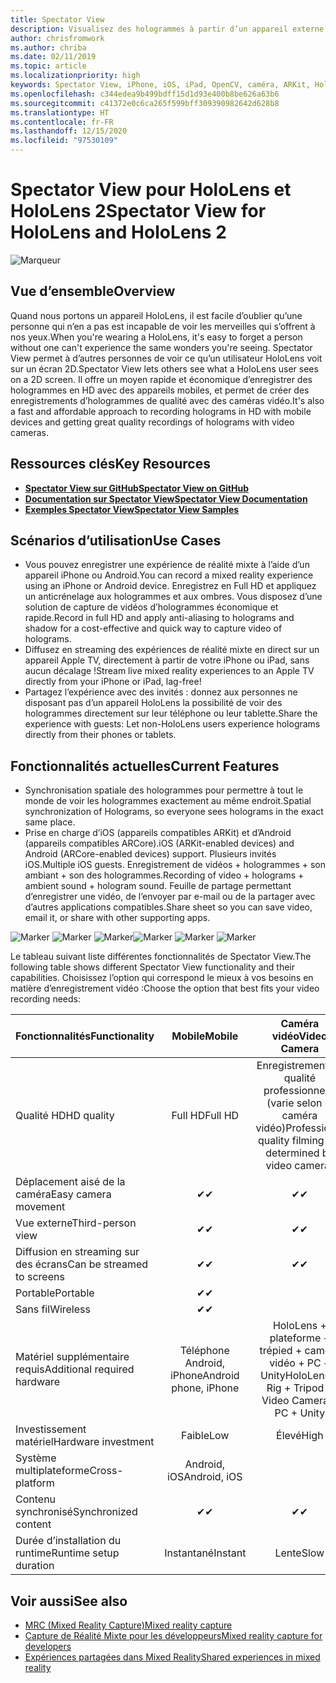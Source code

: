 ```yaml
---
title: Spectator View
description: Visualisez des hologrammes à partir d’un appareil externe pour montrer ou enregistrer une expérience de réalité mixte sur un écran externe.
author: chrisfromwork
ms.author: chriba
ms.date: 02/11/2019
ms.topic: article
ms.localizationpriority: high
keywords: Spectator View, iPhone, iOS, iPad, OpenCV, caméra, ARKit, HoloLens, réalité mixte, MixedRealityToolkit, démonstration, enregistrement
ms.openlocfilehash: c344edea9b499bdff15d1d93e400b8be626a63b6
ms.sourcegitcommit: c41372e0c6ca265f599bff309390982642d628b8
ms.translationtype: HT
ms.contentlocale: fr-FR
ms.lasthandoff: 12/15/2020
ms.locfileid: "97530109"
---
```

# <a name="spectator-view-for-hololens-and-hololens-2"></a><span data-ttu-id="d81c1-104">Spectator View pour HoloLens et HoloLens 2</span><span class="sxs-lookup"><span data-stu-id="d81c1-104">Spectator View for HoloLens and HoloLens 2</span></span>

![Marqueur](images/SpecViewPhoneHero.jpg)

## <a name="overview"></a><span data-ttu-id="d81c1-106">Vue d’ensemble</span><span class="sxs-lookup"><span data-stu-id="d81c1-106">Overview</span></span>

<span data-ttu-id="d81c1-107">Quand nous portons un appareil HoloLens, il est facile d’oublier qu’une personne qui n’en a pas est incapable de voir les merveilles qui s’offrent à nos yeux.</span><span class="sxs-lookup"><span data-stu-id="d81c1-107">When you're wearing a HoloLens, it's easy to forget a person without one can't experience the same wonders you're seeing.</span></span> <span data-ttu-id="d81c1-108">Spectator View permet à d’autres personnes de voir ce qu’un utilisateur HoloLens voit sur un écran 2D.</span><span class="sxs-lookup"><span data-stu-id="d81c1-108">Spectator View lets others see what a HoloLens user sees on a 2D screen.</span></span> <span data-ttu-id="d81c1-109">Il offre un moyen rapide et économique d’enregistrer des hologrammes en HD avec des appareils mobiles, et permet de créer des enregistrements d’hologrammes de qualité avec des caméras vidéo.</span><span class="sxs-lookup"><span data-stu-id="d81c1-109">It's also a fast and affordable approach to recording holograms in HD with mobile devices and getting great quality recordings of holograms with video cameras.</span></span>

## <a name="key-resources"></a><span data-ttu-id="d81c1-110">Ressources clés</span><span class="sxs-lookup"><span data-stu-id="d81c1-110">Key Resources</span></span>

* [<span data-ttu-id="d81c1-111">**Spectator View sur GitHub**</span><span class="sxs-lookup"><span data-stu-id="d81c1-111">**Spectator View on GitHub**</span></span>](https://github.com/microsoft/MixedReality-SpectatorView)
* [<span data-ttu-id="d81c1-112">**Documentation sur Spectator View**</span><span class="sxs-lookup"><span data-stu-id="d81c1-112">**Spectator View Documentation**</span></span>](https://microsoft.github.io/MixedReality-SpectatorView/README.html)
* [<span data-ttu-id="d81c1-113">**Exemples Spectator View**</span><span class="sxs-lookup"><span data-stu-id="d81c1-113">**Spectator View Samples**</span></span>](https://github.com/microsoft/MixedReality-SpectatorView/tree/master/samples)

## <a name="use-cases"></a><span data-ttu-id="d81c1-114">Scénarios d’utilisation</span><span class="sxs-lookup"><span data-stu-id="d81c1-114">Use Cases</span></span>

* <span data-ttu-id="d81c1-115">Vous pouvez enregistrer une expérience de réalité mixte à l’aide d’un appareil iPhone ou Android.</span><span class="sxs-lookup"><span data-stu-id="d81c1-115">You can record a mixed reality experience using an iPhone or Android device.</span></span> <span data-ttu-id="d81c1-116">Enregistrez en Full HD et appliquez un anticrénelage aux hologrammes et aux ombres. Vous disposez d’une solution de capture de vidéos d’hologrammes économique et rapide.</span><span class="sxs-lookup"><span data-stu-id="d81c1-116">Record in full HD and apply anti-aliasing to holograms and shadow for a cost-effective and quick way to capture video of holograms.</span></span>
* <span data-ttu-id="d81c1-117">Diffusez en streaming des expériences de réalité mixte en direct sur un appareil Apple TV, directement à partir de votre iPhone ou iPad, sans aucun décalage !</span><span class="sxs-lookup"><span data-stu-id="d81c1-117">Stream live mixed reality experiences to an Apple TV directly from your iPhone or iPad, lag-free!</span></span>
* <span data-ttu-id="d81c1-118">Partagez l’expérience avec des invités : donnez aux personnes ne disposant pas d’un appareil HoloLens la possibilité de voir des hologrammes directement sur leur téléphone ou leur tablette.</span><span class="sxs-lookup"><span data-stu-id="d81c1-118">Share the experience with guests: Let non-HoloLens users experience holograms directly from their phones or tablets.</span></span>

## <a name="current-features"></a><span data-ttu-id="d81c1-119">Fonctionnalités actuelles</span><span class="sxs-lookup"><span data-stu-id="d81c1-119">Current Features</span></span>

* <span data-ttu-id="d81c1-120">Synchronisation spatiale des hologrammes pour permettre à tout le monde de voir les hologrammes exactement au même endroit.</span><span class="sxs-lookup"><span data-stu-id="d81c1-120">Spatial synchronization of Holograms, so everyone sees holograms in the exact same place.</span></span>
* <span data-ttu-id="d81c1-121">Prise en charge d’iOS (appareils compatibles ARKit) et d’Android (appareils compatibles ARCore).</span><span class="sxs-lookup"><span data-stu-id="d81c1-121">iOS (ARKit-enabled devices) and Android (ARCore-enabled devices) support.</span></span>
<span data-ttu-id="d81c1-122">Plusieurs invités iOS.</span><span class="sxs-lookup"><span data-stu-id="d81c1-122">Multiple iOS guests.</span></span>
<span data-ttu-id="d81c1-123">Enregistrement de vidéos + hologrammes + son ambiant + son des hologrammes.</span><span class="sxs-lookup"><span data-stu-id="d81c1-123">Recording of video + holograms + ambient sound + hologram sound.</span></span>
<span data-ttu-id="d81c1-124">Feuille de partage permettant d’enregistrer une vidéo, de l’envoyer par e-mail ou de la partager avec d’autres applications compatibles.</span><span class="sxs-lookup"><span data-stu-id="d81c1-124">Share sheet so you can save video, email it, or share with other supporting apps.</span></span>

<span data-ttu-id="d81c1-125">![Marker](images/SpecViewPhoneDemo.jpg)
![Marker](images/hololensspectatorview-500px.jpg) ![Marker](images/spectatorview-300px.png)</span><span class="sxs-lookup"><span data-stu-id="d81c1-125">![Marker](images/SpecViewPhoneDemo.jpg)
![Marker](images/hololensspectatorview-500px.jpg) ![Marker](images/spectatorview-300px.png)</span></span>

<span data-ttu-id="d81c1-126">Le tableau suivant liste différentes fonctionnalités de Spectator View.</span><span class="sxs-lookup"><span data-stu-id="d81c1-126">The following table shows different Spectator View functionality and their capabilities.</span></span> <span data-ttu-id="d81c1-127">Choisissez l’option qui correspond le mieux à vos besoins en matière d’enregistrement vidéo :</span><span class="sxs-lookup"><span data-stu-id="d81c1-127">Choose the option that best fits your video recording needs:</span></span>

|      <span data-ttu-id="d81c1-128">Fonctionnalités</span><span class="sxs-lookup"><span data-stu-id="d81c1-128">Functionality</span></span>                                | <span data-ttu-id="d81c1-129">Mobile</span><span class="sxs-lookup"><span data-stu-id="d81c1-129">Mobile</span></span>                  |                    <span data-ttu-id="d81c1-130">Caméra vidéo</span><span class="sxs-lookup"><span data-stu-id="d81c1-130">Video Camera</span></span>              |
|--------------------------------------|:-----------------------:|:-------------------------------------------:|
| <span data-ttu-id="d81c1-131">Qualité HD</span><span class="sxs-lookup"><span data-stu-id="d81c1-131">HD quality</span></span>                           |         <span data-ttu-id="d81c1-132">Full HD</span><span class="sxs-lookup"><span data-stu-id="d81c1-132">Full HD</span></span>         |        <span data-ttu-id="d81c1-133">Enregistrement de qualité professionnelle (varie selon la caméra vidéo)</span><span class="sxs-lookup"><span data-stu-id="d81c1-133">Professional quality filming (as determined by video camera)</span></span>      |
| <span data-ttu-id="d81c1-134">Déplacement aisé de la caméra</span><span class="sxs-lookup"><span data-stu-id="d81c1-134">Easy camera movement</span></span>                 |            <span data-ttu-id="d81c1-135">✔</span><span class="sxs-lookup"><span data-stu-id="d81c1-135">✔</span></span>            |                      <span data-ttu-id="d81c1-136">✔</span><span class="sxs-lookup"><span data-stu-id="d81c1-136">✔</span></span>                      |
| <span data-ttu-id="d81c1-137">Vue externe</span><span class="sxs-lookup"><span data-stu-id="d81c1-137">Third-person view</span></span>                    |            <span data-ttu-id="d81c1-138">✔</span><span class="sxs-lookup"><span data-stu-id="d81c1-138">✔</span></span>            |                      <span data-ttu-id="d81c1-139">✔</span><span class="sxs-lookup"><span data-stu-id="d81c1-139">✔</span></span>                      |
| <span data-ttu-id="d81c1-140">Diffusion en streaming sur des écrans</span><span class="sxs-lookup"><span data-stu-id="d81c1-140">Can be streamed to screens</span></span>           |            <span data-ttu-id="d81c1-141">✔</span><span class="sxs-lookup"><span data-stu-id="d81c1-141">✔</span></span>            |                      <span data-ttu-id="d81c1-142">✔</span><span class="sxs-lookup"><span data-stu-id="d81c1-142">✔</span></span>                      |
| <span data-ttu-id="d81c1-143">Portable</span><span class="sxs-lookup"><span data-stu-id="d81c1-143">Portable</span></span>                             |            <span data-ttu-id="d81c1-144">✔</span><span class="sxs-lookup"><span data-stu-id="d81c1-144">✔</span></span>            |                                             |
| <span data-ttu-id="d81c1-145">Sans fil</span><span class="sxs-lookup"><span data-stu-id="d81c1-145">Wireless</span></span>                             |            <span data-ttu-id="d81c1-146">✔</span><span class="sxs-lookup"><span data-stu-id="d81c1-146">✔</span></span>            |                                             |
| <span data-ttu-id="d81c1-147">Matériel supplémentaire requis</span><span class="sxs-lookup"><span data-stu-id="d81c1-147">Additional required hardware</span></span>         |     <span data-ttu-id="d81c1-148">Téléphone Android, iPhone</span><span class="sxs-lookup"><span data-stu-id="d81c1-148">Android phone, iPhone</span></span>    | <span data-ttu-id="d81c1-149">HoloLens + plateforme + trépied + caméra vidéo + PC + Unity</span><span class="sxs-lookup"><span data-stu-id="d81c1-149">HoloLens + Rig + Tripod + Video Camera + PC + Unity</span></span> |
| <span data-ttu-id="d81c1-150">Investissement matériel</span><span class="sxs-lookup"><span data-stu-id="d81c1-150">Hardware investment</span></span>                  |           <span data-ttu-id="d81c1-151">Faible</span><span class="sxs-lookup"><span data-stu-id="d81c1-151">Low</span></span>            |                     <span data-ttu-id="d81c1-152">Élevé</span><span class="sxs-lookup"><span data-stu-id="d81c1-152">High</span></span>                    |
| <span data-ttu-id="d81c1-153">Système multiplateforme</span><span class="sxs-lookup"><span data-stu-id="d81c1-153">Cross-platform</span></span>                       |           <span data-ttu-id="d81c1-154">Android, iOS</span><span class="sxs-lookup"><span data-stu-id="d81c1-154">Android, iOS</span></span>   |                                             |
| <span data-ttu-id="d81c1-155">Contenu synchronisé</span><span class="sxs-lookup"><span data-stu-id="d81c1-155">Synchronized content</span></span>                 |            <span data-ttu-id="d81c1-156">✔</span><span class="sxs-lookup"><span data-stu-id="d81c1-156">✔</span></span>            |                      <span data-ttu-id="d81c1-157">✔</span><span class="sxs-lookup"><span data-stu-id="d81c1-157">✔</span></span>                      |
| <span data-ttu-id="d81c1-158">Durée d’installation du runtime</span><span class="sxs-lookup"><span data-stu-id="d81c1-158">Runtime setup duration</span></span>               |         <span data-ttu-id="d81c1-159">Instantané</span><span class="sxs-lookup"><span data-stu-id="d81c1-159">Instant</span></span>          |                     <span data-ttu-id="d81c1-160">Lente</span><span class="sxs-lookup"><span data-stu-id="d81c1-160">Slow</span></span>                    |
## <a name="see-also"></a><span data-ttu-id="d81c1-161">Voir aussi</span><span class="sxs-lookup"><span data-stu-id="d81c1-161">See also</span></span>

* [<span data-ttu-id="d81c1-162">MRC (Mixed Reality Capture)</span><span class="sxs-lookup"><span data-stu-id="d81c1-162">Mixed reality capture</span></span>](../../mixed-reality-capture.md) 
* [<span data-ttu-id="d81c1-163">Capture de Réalité Mixte pour les développeurs</span><span class="sxs-lookup"><span data-stu-id="d81c1-163">Mixed reality capture for developers</span></span>](mixed-reality-capture-for-developers.md)
* [<span data-ttu-id="d81c1-164">Expériences partagées dans Mixed Reality</span><span class="sxs-lookup"><span data-stu-id="d81c1-164">Shared experiences in mixed reality</span></span>](shared-experiences-in-mixed-reality.md)
